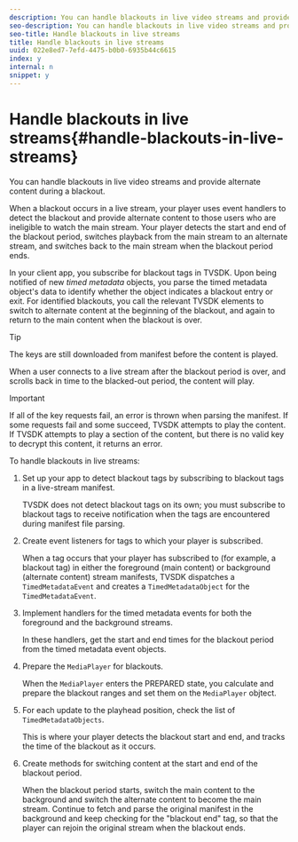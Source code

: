 ```yaml
---
description: You can handle blackouts in live video streams and provide alternate content during a blackout.
seo-description: You can handle blackouts in live video streams and provide alternate content during a blackout.
seo-title: Handle blackouts in live streams
title: Handle blackouts in live streams
uuid: 022e8ed7-7efd-4475-b0b0-6935b44c6615
index: y
internal: n
snippet: y
---
```


# Handle blackouts in live streams{#handle-blackouts-in-live-streams}

You can handle blackouts in live video streams and provide alternate content during a blackout.

When a blackout occurs in a live stream, your player uses event handlers to detect the blackout and provide alternate content to those users who are ineligible to watch the main stream. Your player detects the start and end of the blackout period, switches playback from the main stream to an alternate stream, and switches back to the main stream when the blackout period ends.

In your client app, you subscribe for blackout tags in TVSDK. Upon being notified of new *timed metadata* objects, you parse the timed metadata object's data to identify whether the object indicates a blackout entry or exit. For identified blackouts, you call the relevant TVSDK elements to switch to alternate content at the beginning of the blackout, and again to return to the main content when the blackout is over.

>[!TIP]
>
>The keys are still downloaded from manifest before the content is played.

When a user connects to a live stream after the blackout period is over, and scrolls back in time to the blacked-out period, the content will play. 

>[!IMPORTANT]
>
>If all of the key requests fail, an error is thrown when parsing the manifest. If some requests fail and some succeed, TVSDK attempts to play the content. If TVSDK attempts to play a section of the content, but there is no valid key to decrypt this content, it returns an error.

To handle blackouts in live streams:

1. Set up your app to detect blackout tags by subscribing to blackout tags in a live-stream manifest.

   TVSDK does not detect blackout tags on its own; you must subscribe to blackout tags to receive notification when the tags are encountered during manifest file parsing. 
1. Create event listeners for tags to which your player is subscribed.

   When a tag occurs that your player has subscribed to (for example, a blackout tag) in either the foreground (main content) or background (alternate content) stream manifests, TVSDK dispatches a `TimedMetadataEvent` and creates a `TimedMetadataObject` for the `TimedMetadataEvent`. 
1. Implement handlers for the timed metadata events for both the foreground and the background streams.

   In these handlers, get the start and end times for the blackout period from the timed metadata event objects. 
1. Prepare the `MediaPlayer` for blackouts.

   When the `MediaPlayer` enters the PREPARED state, you calculate and prepare the blackout ranges and set them on the `MediaPlayer` objtect. 

1. For each update to the playhead position, check the list of `TimedMetadataObjects`.

   This is where your player detects the blackout start and end, and tracks the time of the blackout as it occurs. 

1. Create methods for switching content at the start and end of the blackout period.

   When the blackout period starts, switch the main content to the background and switch the alternate content to become the main stream. Continue to fetch and parse the original manifest in the background and keep checking for the "blackout end" tag, so that the player can rejoin the original stream when the blackout ends.

